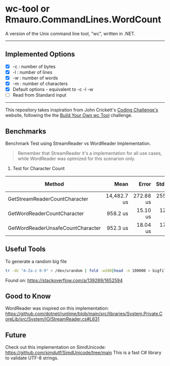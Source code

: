 # wc-tool or Rmauro.CommandLines.WordCount

A version of the Unix command line tool, "wc", written in .NET.

---

## Implemented Options

- [x] -c : number of bytes
- [x] -l : number of lines
- [x] -w : number of words
- [x] -m : number of characters
- [x] Default options - equivalent to -c -l -w
- [ ] Read from Standard input

---

This repository takes inspiration from John Crickett's [Coding Challenge's](https://codingchallenges.fyi/) website, following the the [Build Your Own wc Tool](https://codingchallenges.fyi/challenges/challenge-wc) challenge. 

## Benchmarks

Benchmark Test using StreamReader vs WordReader Implementation. 

> Remember that StreamReader it's a implementation for all use cases, while WordReader was optmized for this scenarion only.

1. Test for Character Count

| Method                            | Mean        | Error     | StdDev    | Ratio | RatioSD | Gen0      | Gen1      | Gen2     | Allocated  | Alloc Ratio |
|---------------------------------- |------------:|----------:|----------:|------:|--------:|----------:|----------:|---------:|-----------:|------------:|
| GetStreamReaderCountCharacter     | 14,482.7 us | 272.88 us | 255.26 us |  1.00 |    0.02 | 4156.2500 | 2625.0000 | 968.7500 | 40510780 B |       1.000 |
| GetWordReaderCountCharacter       |    958.2 us |  15.10 us |  12.61 us |  0.07 |    0.00 |         - |         - |        - |      161 B |       0.000 |
| GetWordReaderUnsafeCountCharacter |    952.3 us |  18.04 us |  17.72 us |  0.07 |    0.00 |         - |         - |        - |      161 B |       0.000 |

## Useful Tools

To generate a random big file

```bash
tr -dc "A-Za-z 0-9" < /dev/urandom | fold -w100|head -n 100000 > bigfile.txt
```

Found on: https://stackoverflow.com/a/139289/1652594

## Good to Know

WordReader was inspired on this implementation: https://github.com/dotnet/runtime/blob/main/src/libraries/System.Private.CoreLib/src/System/IO/StreamReader.cs#L631

## Future

Check out this implementation on SimdUnicode: https://github.com/simdutf/SimdUnicode/tree/main
This is a fast C# library to validate UTF-8 strings.